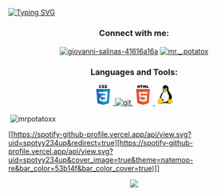 [![Typing SVG](https://readme-typing-svg.herokuapp.com?color=%233AF7EC&lines=Hi+%F0%9F%91%8B%2C+I'm+Giovanni+Salinas)](https://git.io/typing-svg)

<h3 align="center">Connect with me:</h3>
<p align="center">
<a href="https://linkedin.com/in/giovanni-salinas-41616a16a" target="blank"><img align="center" src="https://raw.githubusercontent.com/rahuldkjain/github-profile-readme-generator/master/src/images/icons/Social/linked-in-alt.svg" alt="giovanni-salinas-41616a16a" height="30" width="40" /></a>
<a href="https://instagram.com/mr._.potatox" target="blank"><img align="center" src="https://raw.githubusercontent.com/rahuldkjain/github-profile-readme-generator/master/src/images/icons/Social/instagram.svg" alt="mr._.potatox" height="30" width="40" /></a>
</p>

<h3 align="center">Languages and Tools:</h3>
<p align="center"> <a href="https://www.w3schools.com/css/" target="_blank" rel="noreferrer"> <img src="https://raw.githubusercontent.com/devicons/devicon/master/icons/css3/css3-original-wordmark.svg" alt="css3" width="40" height="40"/> </a> <a href="https://git-scm.com/" target="_blank" rel="noreferrer"> <img src="https://www.vectorlogo.zone/logos/git-scm/git-scm-icon.svg" alt="git" width="40" height="40"/> </a> <a href="https://www.w3.org/html/" target="_blank" rel="noreferrer"> <img src="https://raw.githubusercontent.com/devicons/devicon/master/icons/html5/html5-original-wordmark.svg" alt="html5" width="40" height="40"/> </a> <a href="https://www.linux.org/" target="_blank" rel="noreferrer"> <img src="https://raw.githubusercontent.com/devicons/devicon/master/icons/linux/linux-original.svg" alt="linux" width="40" height="40"/> </a> </p>

<p>&nbsp;<img align="center" src="https://github-readme-stats.vercel.app/api?username=mrpotatoxx&show_icons=true&theme=dark&title_color=ffffff&icon_color=2A75CF&text_color=daf7dc&bg_color=1e1e1e&locale=en" alt="mrpotatoxx" /></p>

[[https://spotify-github-profile.vercel.app/api/view.svg?uid=spotyy234up&redirect=true][https://spotify-github-profile.vercel.app/api/view.svg?uid=spotyy234up&cover_image=true&theme=natemoo-re&bar_color=53b14f&bar_color_cover=true)]]

<p align='center'>
    <img src="https://github-readme-stats.vercel.app/api/top-langs/?username=MrPotatoXx&show_icons=true&title_color=ffffff&icon_color=2A75CF&text_color=daf7dc&bg_color=1e1e1e">
</p>
